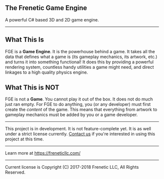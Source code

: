 The Frenetic Game Engine
------------------------

A powerful C# based 3D and 2D game engine.

-----

## What This Is

FGE is a **Game Engine**. It is the powerhouse behind a game. It takes all the data that defines what a game is (its gameplay mechanics, its artwork, etc.) and turns it into something functional! It does this by providing a powerful rendering system, countless handy utilities a game might need, and direct linkages to a high quality physics engine.

## What This is NOT

FGE is not a **Game**. You cannot play it out of the box. It does not do much just ran empty. For FGE to do anything, you (or any developer) must first create the *content* of the game. This means that everything from artwork to gameplay mechanics must be added by you or a game developer.

-----

This project is in development. It is not feature-complete yet. It is as well under a strict license currently.
[Contact us](https://freneticllc.com/Home/Contact) if you're interested in using this project at this time.

-----

Learn more at https://freneticllc.com/

-----

Current license is Copyright (C) 2017-2018 Frenetic LLC, All Rights Reserved.
